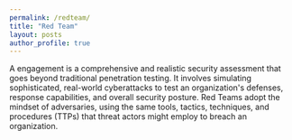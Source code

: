 ```yaml
---
permalink: /redteam/
title: "Red Team"
layout: posts
author_profile: true
---
```


A engagement is a comprehensive and realistic security assessment that goes beyond traditional penetration testing. It involves simulating sophisticated, real-world cyberattacks to test an organization's defenses, response capabilities, and overall security posture. Red Teams adopt the mindset of adversaries, using the same tools, tactics, techniques, and procedures (TTPs) that threat actors might employ to breach an organization.
